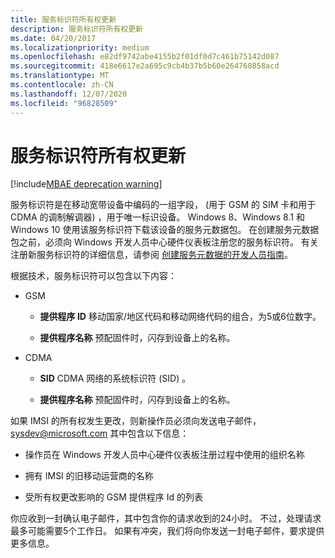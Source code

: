```yaml
---
title: 服务标识符所有权更新
description: 服务标识符所有权更新
ms.date: 04/20/2017
ms.localizationpriority: medium
ms.openlocfilehash: e82df9742abe4155b2f01df0d7c461b75142d087
ms.sourcegitcommit: 418e6617e2a695c9cb4b37b5b60e264760858acd
ms.translationtype: MT
ms.contentlocale: zh-CN
ms.lasthandoff: 12/07/2020
ms.locfileid: "96828509"
---
```

# <a name="service-identifier-ownership-updates"></a>服务标识符所有权更新

[!include[MBAE deprecation warning](../includes/mbae-deprecation-warning.md)]


服务标识符是在移动宽带设备中编码的一组字段， (用于 GSM 的 SIM 卡和用于 CDMA 的调制解调器) ，用于唯一标识设备。 Windows 8、Windows 8.1 和 Windows 10 使用该服务标识符下载该设备的服务元数据包。 在创建服务元数据包之前，必须向 Windows 开发人员中心硬件仪表板注册您的服务标识符。 有关注册新服务标识符的详细信息，请参阅 [创建服务元数据的开发人员指南](developer-guide-for-creating-service-metadata.md)。

根据技术，服务标识符可以包含以下内容：

-   GSM

    -   **提供程序 ID** 移动国家/地区代码和移动网络代码的组合，为5或6位数字。

    -   **提供程序名称** 预配固件时，闪存到设备上的名称。

-   CDMA

    -   **SID** CDMA 网络的系统标识符 (SID) 。

    -   **提供程序名称** 预配固件时，闪存到设备上的名称。

如果 IMSI 的所有权发生更改，则新操作员必须向发送电子邮件， sysdev@microsoft.com 其中包含以下信息：

-   操作员在 Windows 开发人员中心硬件仪表板注册过程中使用的组织名称

-   拥有 IMSI 的旧移动运营商的名称

-   受所有权更改影响的 GSM 提供程序 Id 的列表

你应收到一封确认电子邮件，其中包含你的请求收到的24小时。 不过，处理请求最多可能需要5个工作日。 如果有冲突，我们将向你发送一封电子邮件，要求提供更多信息。

 

 





